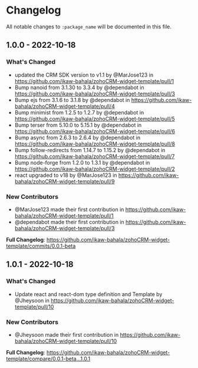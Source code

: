# Changelog

All notable changes to `:package_name` will be documented in this file.

## 1.0.0 - 2022-10-18

### What's Changed

- updated the CRM SDK version to v1.1 by @MarJose123 in https://github.com/ikaw-bahala/zohoCRM-widget-template/pull/1
- Bump nanoid from 3.1.30 to 3.3.4 by @dependabot in https://github.com/ikaw-bahala/zohoCRM-widget-template/pull/3
- Bump ejs from 3.1.6 to 3.1.8 by @dependabot in https://github.com/ikaw-bahala/zohoCRM-widget-template/pull/4
- Bump minimist from 1.2.5 to 1.2.7 by @dependabot in https://github.com/ikaw-bahala/zohoCRM-widget-template/pull/5
- Bump terser from 5.10.0 to 5.15.1 by @dependabot in https://github.com/ikaw-bahala/zohoCRM-widget-template/pull/6
- Bump async from 2.6.3 to 2.6.4 by @dependabot in https://github.com/ikaw-bahala/zohoCRM-widget-template/pull/8
- Bump follow-redirects from 1.14.7 to 1.15.2 by @dependabot in https://github.com/ikaw-bahala/zohoCRM-widget-template/pull/7
- Bump node-forge from 1.2.0 to 1.3.1 by @dependabot in https://github.com/ikaw-bahala/zohoCRM-widget-template/pull/2
- react upgraded to v18 by @MarJose123 in https://github.com/ikaw-bahala/zohoCRM-widget-template/pull/9

### New Contributors

- @MarJose123 made their first contribution in https://github.com/ikaw-bahala/zohoCRM-widget-template/pull/1
- @dependabot made their first contribution in https://github.com/ikaw-bahala/zohoCRM-widget-template/pull/3

**Full Changelog**: https://github.com/ikaw-bahala/zohoCRM-widget-template/commits/0.0.1-beta

## 1.0.1 - 2022-10-18

### What's Changed

- Update react and react-dom type definition and Template by @Jheysoon in https://github.com/ikaw-bahala/zohoCRM-widget-template/pull/10

### New Contributors

- @Jheysoon made their first contribution in https://github.com/ikaw-bahala/zohoCRM-widget-template/pull/10

**Full Changelog**: https://github.com/ikaw-bahala/zohoCRM-widget-template/compare/0.0.1-beta...1.0.1
